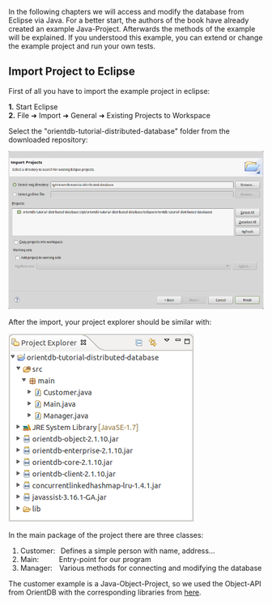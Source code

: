 In the following chapters we will access and modify the database from Eclipse via Java.
For a better start, the authors of the book have already created an example Java-Project.
Afterwards the methods of the example will be explained. If you understood this example, you can extend or change the example project and run your own tests.
## Import Project to Eclipse

First of all you have to import the example project in eclipse:

**1.** Start Eclipse <br/>
**2.** File &#x279c; Import &#x279c; General &#x279c; Existing Projects to Workspace

Select the "orientdb-tutorial-distributed-database" folder from the downloaded repository:

![](./images/project-import.png)

After the import, your project explorer should be similar with:

![](./images/project-explorer.png)

In the main package of the project there are three classes:
    
1. Customer:&ensp; Defines a simple person with name, address...
2. Main:&ensp; &ensp; &ensp; &ensp;Entry-point for our program
3. Manager:&ensp;&ensp;Various methods for connecting and modifying the database



The customer example is a Java-Object-Project, so we used the Object-API from OrientDB with the corresponding libraries from [here](http://orientdb.com/download-previous/).
